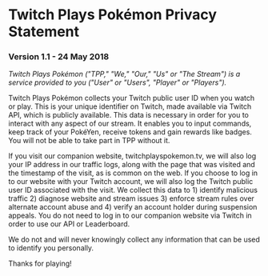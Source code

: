 # Twitch Plays Pokémon Privacy Statement

### Version 1.1 - 24 May 2018

*Twitch Plays Pokémon ("TPP," "We," "Our," "Us" or "The Stream") is a service provided to you ("User" or "Users", "Player" or "Players").*  


Twitch Plays Pokémon collects your Twitch public user ID when you watch or play.  This is your unique identifier on Twitch, made available via Twitch API, which is publicly available.  This data is necessary in order for you to interact with any aspect of our stream.  It enables you to input commands, keep track of your PokéYen, receive tokens and gain rewards like badges.  You will not be able to take part in TPP without it.

If you visit our companion website, twitchplayspokemon.tv, we will also log your IP address in our traffic logs, along with the page that was visited and the timestamp of the visit, as is common on the web.  If you choose to log in to our website with your Twitch account, we will also log the Twitch public user ID associated with the visit.  We collect this data to 1) identify malicious traffic 2) diagnose website and stream issues 3) enforce stream rules over alternate account abuse and 4) verify an account holder during suspension appeals. You do not need to log in to our companion website via Twitch in order to use our API or Leaderboard.

We do not and will never knowingly collect any information that can be used to identify you personally.

Thanks for playing!